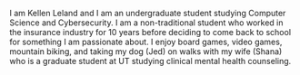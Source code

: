 I am Kellen Leland and I am an undergraduate student studying Computer Science and Cybersecurity. I am a non-traditional student who worked in the insurance industry for 10 years before deciding to come back to school for something I am passionate about. I enjoy board games, video games, mountain biking, and taking my dog (Jed) on walks with my wife (Shana) who is a graduate student at UT studying clinical mental health counseling.
